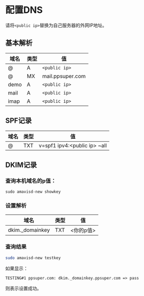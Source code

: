 # 配置DNS

请将`<public ip>`替换为自己服务器的外网IP地址。

## 基本解析

| 域名   | 类型 | 值                |
| ---- | -- | ---------------- |
| @    | A  | `<public ip>`    |
| @    | MX | mail.ppsuper.com |
| demo | A  | `<public ip>`    |
| mail | A  | `<public ip>`    |
| imap | A  | `<public ip>`    |

## SPF记录

| 域名 | 类型  | 值                              |
| -- | --- | ------------------------------ |
| @  | TXT | v=spf1 ipv4:\<public ip> \~all |

## DKIM记录

### 查询本机域名的p值：

```shell
sudo amavisd-new showkey
```

### 设置解析

| 域名               | 类型  | 值      |
| ---------------- | --- | ------ |
| dkim.\_domainkey | TXT | <你的p值> |

### 查询结果

```bash
sudo amavisd-new testkey
```

如果显示：

`TESTING#1 ppsuper.com: dkim._domainkey.ppsuper.com => pass`

则表示设置成功。
